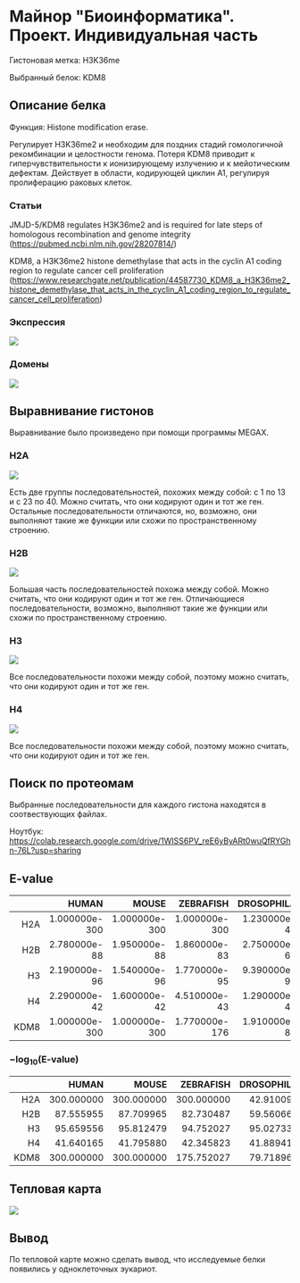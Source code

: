 # Майнор "Биоинформатика". Проект. Индивидуальная часть

Гистоновая метка: H3K36me

Выбранный белок: KDM8

## Описание белка

Функция: Histone modification erase.

Регулирует H3K36me2 и необходим для поздних стадий гомологичной рекомбинации и целостности генома. Потеря KDM8 приводит к гиперчувствительности к ионизирующему излучению и к мейотическим дефектам. Действует в области, кодирующей циклин A1, регулируя пролиферацию раковых клеток.

### Статьи

JMJD-5/KDM8 regulates H3K36me2 and is required for late steps of homologous recombination and genome integrity (https://pubmed.ncbi.nlm.nih.gov/28207814/)

KDM8, a H3K36me2 histone demethylase that acts in the cyclin A1 coding region to regulate cancer cell proliferation (https://www.researchgate.net/publication/44587730_KDM8_a_H3K36me2_histone_demethylase_that_acts_in_the_cyclin_A1_coding_region_to_regulate_cancer_cell_proliferation)

### Экспрессия

![](expression.png)

### Домены

![](domains.png)

## Выравнивание гистонов

Выравнивание было произведено при помощи программы MEGAX.

### H2A

![](H2A_alighment.png)

Есть две группы последовательностей, похожих между собой: c 1 по 13 и с 23 по 40. Можно считать, что они кодируют один и тот же ген. Остальные последовательности отличаются, но, возможно, они выполняют такие же функции или схожи по пространственному строению.

### H2B

![](H2B_alighment.png)

Большая часть последовательностей похожа между собой. Можно считать, что они кодируют один и тот же ген. Отличающиеся последовательности, возможно, выполняют такие же функции или схожи по пространственному строению.

### H3

![](H3_alighment.png)

Все последовательности похожи между собой, поэтому можно считать, что они кодируют один и тот же ген.

### H4

![](H4_alighment.png)

Все последовательности похожи между собой, поэтому можно считать, что они кодируют один и тот же ген.

## Поиск по протеомам

Выбранные последовательности для каждого гистона находятся в соотвествующих файлах.

Ноутбук: https://colab.research.google.com/drive/1WISS6PV_reE6yByARt0wuQfRYGhn-76L?usp=sharing

## E-value

|      |         HUMAN |         MOUSE |     ZEBRAFISH |   DROSOPHILA |    C.ELEGANS |      CILIATE |        YEAST | METHANOCALDOCOCCUS | THERMOCOCCUS |       E.COLI | TUBERCULOSIS |
|-----:|--------------:|--------------:|--------------:|-------------:|-------------:|-------------:|-------------:|-------------------:|-------------:|-------------:|-------------:|
|  H2A | 1.000000e-300 | 1.000000e-300 | 1.000000e-300 | 1.230000e-43 | 2.710000e-45 | 3.440000e-46 | 1.070000e-45 |              1.200 | 1.710000e-07 | 1.180000e-21 | 5.290000e-09 |
|  H2B |  2.780000e-88 |  1.950000e-88 |  1.860000e-83 | 2.750000e-60 | 5.980000e-66 | 4.620000e-51 | 1.010000e-60 |              1.700 | 1.200000e+00 | 1.600000e+00 | 2.300000e+00 |
|  H3  |  2.190000e-96 |  1.540000e-96 |  1.770000e-95 | 9.390000e-96 | 4.460000e-94 | 8.410000e-86 | 3.310000e-87 |              0.034 | 5.700000e-02 | 1.000000e+00 | 4.600000e+00 |
|  H4  |  2.290000e-42 |  1.600000e-42 |  4.510000e-43 | 1.290000e-42 | 4.010000e-43 | 2.780000e-20 | 4.060000e-28 |              0.620 | 6.200000e-01 | 1.000000e+00 | 3.200000e-02 |
| KDM8 | 1.000000e-300 | 1.000000e-300 | 1.770000e-176 | 1.910000e-80 | 2.200000e-76 | 1.280000e-23 | 1.000000e+00 |              0.990 | 2.200000e+00 | 1.000000e+00 | 3.300000e+00 |

### $-\log_{10}$(E-value)

|      |      HUMAN |      MOUSE |  ZEBRAFISH | DROSOPHILA | C.ELEGANS |   CILIATE |     YEAST | METHANOCALDOCOCCUS | THERMOCOCCUS |    E.COLI | TUBERCULOSIS |
|-----:|-----------:|-----------:|-----------:|-----------:|----------:|----------:|----------:|-------------------:|-------------:|----------:|-------------:|
|  H2A | 300.000000 | 300.000000 | 300.000000 |  42.910095 | 44.567031 | 45.463442 | 44.970616 |          -0.079181 |     6.767004 | 20.928118 |     8.276544 |
|  H2B |  87.555955 |  87.709965 |  82.730487 |  59.560667 | 65.223299 | 50.335358 | 59.995679 |          -0.230449 |    -0.079181 | -0.204120 |    -0.361728 |
|  H3  |  95.659556 |  95.812479 |  94.752027 |  95.027334 | 93.350665 | 85.075204 | 86.480172 |           1.468521 |     1.244125 | -0.000000 |    -0.662758 |
|  H4  |  41.640165 |  41.795880 |  42.345823 |  41.889410 | 42.396856 | 19.555955 | 27.391474 |           0.207608 |     0.207608 | -0.000000 |     1.494850 |
| KDM8 | 300.000000 | 300.000000 | 175.752027 |  79.718967 | 75.657577 | 22.892790 | -0.000000 |           0.004365 |    -0.342423 | -0.000000 |    -0.518514 |

## Тепловая карта

![](result_heatmap.png)

## Вывод

По тепловой карте можно сделать вывод, что исследуемые белки появились у одноклеточных эукариот.
